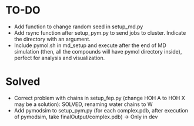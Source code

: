 # TO-DO
- Add function to change random seed in setup_md.py
- Add rsync function after setup_pym.py to send jobs to cluster. Indicate the directory with an argument.
- Include pymol.sh in md_setup and execute after the end of MD simulation (then, all the compounds will have pymol directory inside), perfect for analysis and visualization.

# Solved
- Correct problem with chains in setup_fep.py (change HOH A to HOH X may be a solution): SOLVED, renaming water chains to W
- Add pymodsim to setup_pym.py (for each complex.pdb, after execution of pymodsim, take finalOutput/complex.pdb) -> Only in dev